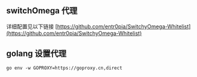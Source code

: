 ## switchOmega 代理
详细配置见以下链接
[https://github.com/entr0pia/SwitchyOmega-Whitelist](https://github.com/entr0pia/SwitchyOmega-Whitelist)

## golang 设置代理
```shell
go env -w GOPROXY=https://goproxy.cn,direct
```